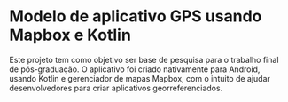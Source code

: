 # Modelo de aplicativo GPS usando Mapbox e Kotlin

Este projeto tem como objetivo ser base de pesquisa para o trabalho final de pós-graduação.
O aplicativo foi criado nativamente para Android, usando Kotlin e gerenciador de mapas Mapbox, com o intuito de ajudar desenvolvedores para criar aplicativos georreferenciados.
